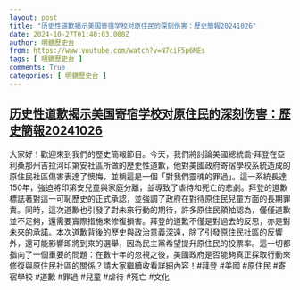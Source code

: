 ```yaml
---
layout: post
title: "历史性道歉揭示美国寄宿学校对原住民的深刻伤害：歷史簡報20241026"
date: 2024-10-27T01:40:03.000Z
author: 明鏡歷史台
from: https://www.youtube.com/watch?v=N7ciF5p6MEs
tags: [ 明鏡歷史台 ]
comments: True
categories: [ 明鏡歷史台 ]
---
```

<!--1729993203000-->
[历史性道歉揭示美国寄宿学校对原住民的深刻伤害：歷史簡報20241026](https://www.youtube.com/watch?v=N7ciF5p6MEs)
------

<div>
大家好！歡迎來到我們的歷史簡報節目。今天，我們將討論美國總統喬·拜登在亞利桑那州吉拉河印第安社區所做的歷史性道歉，他對美國政府寄宿學校系統造成的原住民社區傷害表達了懊悔，並稱這是一個「對我們靈魂的罪過」。這一系統長達150年，強迫將印第安兒童與家庭分離，並導致了虐待和死亡的悲劇。拜登的道歉標誌著對這一可恥歷史的正式承認，並強調了政府在對待原住民兒童方面的長期罪責。同時，這次道歉也引發了對未來行動的期待，許多原住民領袖認為，僅僅道歉並不足夠，還需要實際措施來修復損害。拜登的道歉不僅是對過去的反思，亦是對未來的承諾。本次道歉背後的歷史與政治意義深遠，除了引發原住民社區的反響外，還可能影響即將到來的選舉，因為民主黨希望提升原住民的投票率。這一切都指向了一個重要的問題：在數十年的忽視之後，美國政府是否能夠真正採取行動來修復與原住民社區的關係？請大家繼續收看詳細內容！#拜登 #美國 #原住民 #寄宿學校 #道歉 #罪過 #兒童 #虐待 #死亡 #文化
</div>
